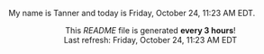 My name is Tanner and today is Friday, October 24, 11:23 AM EDT.

<p align="center">This <i>README</i> file is generated <b>every 3 hours</b>!</br>Last refresh: Friday, October 24, 11:23 AM EDT<br /></p>

